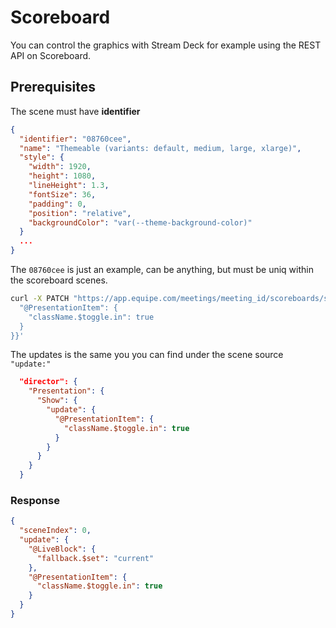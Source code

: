 # Scoreboard

You can control the graphics with Stream Deck for example using the REST API on Scoreboard.

## Prerequisites

The scene must have **identifier**

```json
{
  "identifier": "08760cee",
  "name": "Themeable (variants: default, medium, large, xlarge)",
  "style": {
    "width": 1920,
    "height": 1080,
    "lineHeight": 1.3,
    "fontSize": 36,
    "padding": 0,
    "position": "relative",
    "backgroundColor": "var(--theme-background-color)"
  }
  ...
}
```

The `08760cee` is just an example, can be anything, but must be uniq within the scoreboard scenes.

```bash
curl -X PATCH "https://app.equipe.com/meetings/meeting_id/scoreboards/scoreboard_id/scenes/08760cee" -H "Content-Type: application/json" -H "X-API-KEY: your-api-key" -d '{ "updates": {
  "@PresentationItem": {
    "className.$toggle.in": true
  }
}}'
```


The updates is the same you you can find under the scene source `"update:"`


```json
  "director": {
    "Presentation": {
      "Show": {
        "update": {
          "@PresentationItem": {
            "className.$toggle.in": true
          }
        }
      }
    }
  }
```

### Response

```json
{
  "sceneIndex": 0,
  "update": {
    "@LiveBlock": {
      "fallback.$set": "current"
    },
    "@PresentationItem": {
      "className.$toggle.in": true
    }
  }
}
```
